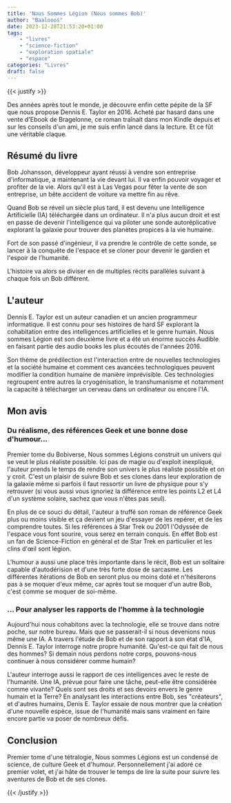 ```yaml
---
title: 'Nous Sommes Légion (Nous sommes Bob)'
author: "Baalooos"
date: 2023-12-28T21:53:20+01:00
tags:
    - "livres"
    - "science-fiction"
    - "exploration spatiale"
    - "espace"
categories: "Livres"
draft: false
---
```


{{< justify >}}

Des années après tout le monde, je découvre enfin cette pépite de la SF que nous propose Dennis E. Taylor en 2016. Acheté par hasard dans une vente d'Ebook de Bragelonne, ce roman traînait dans mon Kindle depuis et sur les conseils d'un ami, je me suis enfin lancé dans la lecture. Et ce fût une véritable claque.

## Résumé du livre

Bob Johansson, développeur ayant réussi à vendre son entreprise d'informatique, a maintenant la vie devant lui. Il va enfin pouvoir voyager et profiter de la vie. Alors qu'il est à Las Vegas pour fêter la vente de son entreprise, un bête accident de voiture va mettre fin au rêve.

Quand Bob se réveil un siècle plus tard, il est devenu une Intelligence Artificielle (IA) téléchargée dans un ordinateur. Il n'a plus aucun droit et est en passe de devenir l'intelligence qui va piloter une sonde autoréplicative explorant la galaxie pour trouver des planètes propices à la vie humaine.

Fort de son passé d'ingénieur, il va prendre le contrôle de cette sonde, se lancer à la conquête de l'espace et se cloner pour devenir le gardien et l'espoir de l'humanité.

L'histoire va alors se diviser en de multiples récits parallèles suivant à chaque fois un Bob différent.

## L'auteur

Dennis E. Taylor est un auteur canadien et un ancien programmeur informatique. Il est connu pour ses histoires de hard SF explorant la cohabitation entre des intelligences artificielles et le genre humain. Nous sommes Légion est son deuxième livre et a été un énorme succès Audible en faisant partie des audio books les plus écoutés de l'années 2016.

Son thème de prédilection est l'interaction entre de nouvelles technologies et la société humaine et comment ces avancées technologiques peuvent modifier la condition humaine de manière imprévisible. Ces technologies regroupent entre autres la cryogénisation, le transhumanisme et notamment la capacité à télécharger un cerveau dans un ordinateur ou encore l'IA.

## Mon avis

### Du réalisme, des références Geek et une bonne dose d'humour...

Premier tome du Bobiverse, Nous sommes Légions construit un univers qui se veut le plus réaliste possible. Ici pas de magie ou d'exploit inexpliqué, l'auteur prends le temps de rendre son univers le plus réaliste possible et on y croit. C'est un plaisir de suivre Bob et ses clones dans leur exploration de la galaxie même si parfois il faut ressortir un livre de physique pour s'y retrouver (si vous aussi vous ignoriez la différence entre les points L2 et L4 d'un système solaire, sachez que vous n'êtes pas seul).

En plus de ce souci du détail, l'auteur a truffé son roman de référence Geek plus ou moins visible et ça devient un jeu d'essayer de les repérer, et de les comprendre toutes. Si les références à Star Trek ou 2001 l'Odyssée de l'espace vous font sourire, vous serez en terrain conquis. En effet Bob est un fan de Science-Fiction en général et de Star Trek en particulier et les clins d'œil sont légion.

L'humour a aussi une place très importante dans le récit, Bob est un solitaire capable d'autodérision et d'une très forte dose de sarcasme. Les différentes itérations de Bob en seront plus ou moins doté et n'hésiterons pas à se moquer d'eux même, car après tout se moquer d'un autre Bob, c'est comme se moquer de soi-même.

### ... Pour analyser les rapports de l'homme à la technologie

Aujourd'hui nous cohabitons avec la technologie, elle se trouve dans notre poche, sur notre bureau. Mais que se passerait-il si nous devenions nous même une IA. A travers l'étude de Bob et de son rapport à son état d'IA, Dennis E. Taylor interroge notre propre humanité. Qu'est-ce qui fait de nous des hommes? Si demain nous perdons notre corps, pouvons-nous continuer à nous considérer comme humain?

L'auteur interroge aussi le rapport de ces intelligences avec le reste de l'humanité. Une IA, prévue pour faire une tâche, peut-elle être considérée comme vivante? Quels sont ses droits et ses devoirs envers le genre humain et la Terre? En analysant les interactions entre Bob, ses "créateurs", et d'autres humains, Denis E. Taylor essaie de nous montrer que la création d'une nouvelle espèce, issue de l'humanité mais sans vraiment en faire encore partie va poser de nombreux défis.

## Conclusion

Premier tome d'une tétralogie, Nous sommes Légions est un condensé de science, de culture Geek et d'humour. Personnellement j'ai adoré ce premier volet, et j'ai hâte de trouver le temps de lire la suite pour suivre les aventures de Bob et de ses clones.

{{< /justify >}}
